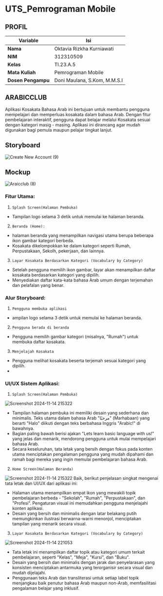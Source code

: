 # UTS_Pemrograman Mobile
## PROFIL
| Variable           |             Isi            |
| -------------------|----------------------------|
| **Nama**           |         Oktavia Rizkha Kurniawati       |
| **NIM**            |          312310509         |
| **Kelas**          |          TI.23.A.5         |
| **Mata Kuliah**    |     Pemrograman Mobile     |
| **Dosen Pengampu** | Doni Maulana,  S.Kom, M.M.S.I |


## ARABICCLUB
Aplikasi Kosakata Bahasa Arab ini bertujuan untuk membantu pengguna mempelajari dan memperluas kosakata dalam bahasa Arab. Dengan fitur pembelajaran interaktif, pengguna dapat belajar melalui Kosakata sesuai dengan kategori masig - masing. Aplikasi ini dirancang agar mudah digunakan bagi pemula maupun pelajar tingkat lanjut. 
## Storyboard
![Create New Account (9)](https://github.com/user-attachments/assets/e8f74361-adc2-4612-860a-b028438c75fe)
## Mockup
![Araicclub (8)](https://github.com/user-attachments/assets/63210199-fec0-4fb3-acfb-e8f2388de7cd)
### Fitur Utama:
1. ``Splash Screen(Halaman Pembuka)``
- Tampilan logo selama 3 detik untuk memulai   ke halaman beranda.
2. ``Beranda (Home):``
- halaman beranda yang menampilkan navigasi utama berupa beberapa 
ikon gambar kategori berbeda.
- Kosakata dikelompokkan ke dalam kategori seperti Rumah, Perpustakaan, Sekolh, pekerjaan, dan lainnya.
3. ``Layar Kosakata Berdasarkan Kategori (Vocabulary by Category) ``
-	Setelah pengguna memilih ikon gambar, layar akan menampilkan daftar kosakata berdasarkan kategori yang dipilih.
- Menyediakan daftar kata-kata bahasa Arab umum dengan terjemahan dan pelafalan yang benar.
### Alur Storyboard:
1. ``Pengguna membuka aplikasi ``
- ampilan logo selama 3 detik untuk memulai   ke halaman beranda.
2. ``Pengguna berada di beranda ``
- Pengguna memilih gambar kategori (misalnya, "Rumah") untuk membuka daftar kosakata.
3. ``Menjelajah Kosakata``
- Pengguna melihat kosakata beserta terjemah sesuai kategori yang dipilih.
- 
### UI/UX Sistem Aplikasi:

1. ``Splash Screen(Halaman Pembuka)``

![Screenshot 2024-11-14 215322](https://github.com/user-attachments/assets/cb49fc68-fe5d-49f5-91ab-9cc3547f22df)
- Tampilan halaman pembuka ini memiliki desain yang sederhana dan minimalis. Teks utama dalam bahasa Arab "مرحبًا" (Marhabaan) yang berarti "Halo" diikuti dengan teks berbahasa Inggris "Arabic!" di bawahnya.
- Bagian paling bawah berisi ajakan "Lets learn basic language with us!" yang jelas dan menarik, mendorong pengguna untuk mulai mempelajari bahasa Arab.
- Secara keseluruhan, tata letak yang bersih dengan fokus pada konten utama menciptakan pengalaman pengguna yang mudah dipahami dan ramah bagi mereka yang ingin memulai pembelajaran bahasa Arab.
  
2. ``Home Screen(Halaman Beranda)``

![Screenshot 2024-11-14 215322](https://github.com/user-attachments/assets/3f10c154-8ec9-493e-8420-400a749f2cff) 
Baik, berikut penjelasan singkat mengenai tata letak dan UI/UX dari aplikasi ini:
- Halaman utama menampilkan empat ikon yang mewakili topik pembelajaran berbeda - "Sekolah", "Rumah", "Perpustakaan", dan "Profesi". Pengaturan visual ini memudahkan pengguna menjelajahi konten aplikasi.
- Desain yang bersih dan minimalis dengan latar belakang putih memungkinkan ilustrasi berwarna-warni menonjol, menciptakan tampilan yang menarik secara visual.
  
3. ``Layar Kosakata Berdasarkan Kategori (Vocabulary by Category) ``
   
![Screenshot 2024-11-14 221053](https://github.com/user-attachments/assets/3d6a559b-89c8-4dac-92ea-4e2d237af8ab) 
- Tata letak ini menampilkan daftar topik atau kategori umum terkait pembelajaran, seperti "Kelas", "Meja", "Kursi", dan "Buku".
- Desain yang bersih dan minimalis dengan jarak dan penyelarasan yang konsisten menciptakan antarmuka yang terorganisir secara visual dan mudah dijelajahi.
- Penggunaan teks Arab dan transliterasi untuk setiap label topik menjangkau baik penutur bahasa Arab maupun non-Arab, memfasilitasi pengalaman belajar yang inklusif.
